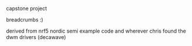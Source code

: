 capstone project

breadcrumbs :)

derived from nrf5 nordic semi example code 
and wherever chris found the dwm drivers (decawave)

